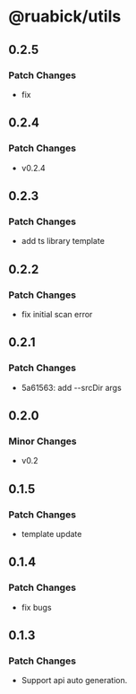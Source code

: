 # @ruabick/utils

## 0.2.5

### Patch Changes

- fix

## 0.2.4

### Patch Changes

- v0.2.4

## 0.2.3

### Patch Changes

- add ts library template

## 0.2.2

### Patch Changes

- fix initial scan error

## 0.2.1

### Patch Changes

- 5a61563: add --srcDir args

## 0.2.0

### Minor Changes

- v0.2

## 0.1.5

### Patch Changes

- template update

## 0.1.4

### Patch Changes

- fix bugs

## 0.1.3

### Patch Changes

- Support api auto generation.
